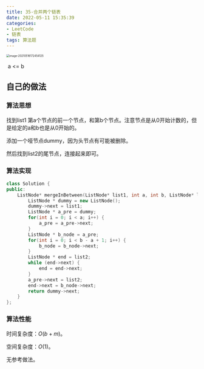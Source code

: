 ```yaml
---
title: 35-合并两个链表
date: 2022-05-11 15:35:39
categories: 
- LeetCode
- 链表
tags: 算法题
---
```






<img src="https://crayon-1302863897.cos.ap-beijing.myqcloud.com/image/image-20210516172454125.png" alt="image-20210516172454125" style="zoom:50%;" />

​                                                          a <= b

## 自己的做法

### 算法思想

找到list1 第a个节点的前一个节点，和第b个节点。注意节点是从0开始计数的，但是给定的a和b也是从0开始的。

添加一个哑节点dummy，因为头节点有可能被删除。

然后找到list2的尾节点，连接起来即可。

### 算法实现

```c++
class Solution {
public:
    ListNode* mergeInBetween(ListNode* list1, int a, int b, ListNode* list2) {
        ListNode * dummy = new ListNode();
        dummy->next = list1;
        ListNode * a_pre = dummy;
        for(int i = 0; i < a; i++) {
            a_pre = a_pre->next;
        }
        ListNode * b_node = a_pre;
        for(int i = 0; i < b - a + 1; i++) {
            b_node = b_node->next;
        }
        ListNode * end = list2;
        while (end->next) {
            end = end->next;
        }
        a_pre->next = list2;
        end->next = b_node->next;
        return dummy->next;
    }
};
```



### 算法性能

时间复杂度：$O(b + m)$。

空间复杂度：$O(1)$。

无参考做法。
